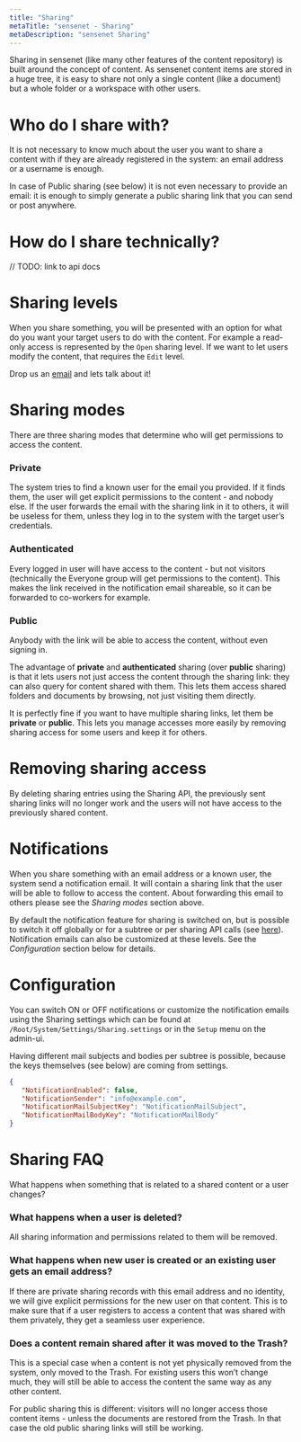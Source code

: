 ```yaml
---
title: "Sharing"
metaTitle: "sensenet - Sharing"
metaDescription: "sensenet Sharing"
---
```


Sharing in sensenet (like many other features of the content repository) is built around the concept of content. As sensenet content items are stored in a huge tree, it is easy to share not only a single content (like a document) but a whole folder or a workspace with other users.

# Who do I share with?

It is not necessary to know much about the user you want to share a content with if they are already registered in the system: an email address or a username is enough.

In case of Public sharing (see below) it is not even necessary to provide an email: it is enough to simply generate a public sharing link that you can send or post anywhere.

# How do I share technically?

// TODO: link to api docs

# Sharing levels

When you share something, you will be presented with an option for what do you want your target users to do with the content. For example a read-only access is represented by the `Open` sharing level. If we want to let users modify the content, that requires the `Edit` level.

<note title="Do you need more sharing levels?">
Drop us an <a href="mailto:snteam@sensenet.com">email</a> and lets talk about it!
</note>

# Sharing modes

There are three sharing modes that determine who will get permissions to access the content.

### Private

The system tries to find a known user for the email you provided. If it finds them, the user will get explicit permissions to the content - and nobody else. If the user forwards the email with the sharing link in it to others, it will be useless for them, unless they log in to the system with the target user’s credentials.

### Authenticated

Every logged in user will have access to the content - but not visitors (technically the Everyone group will get permissions to the content). This makes the link received in the notification email shareable, so it can be forwarded to co-workers for example.

### Public

Anybody with the link will be able to access the content, without even signing in.

<note>
The advantage of <b>private</b> and <b>authenticated</b> sharing (over <b>public</b> sharing) is that it lets users not just access the content through the sharing link: they can also query for content shared with them. This lets them access shared folders and documents by browsing, not just visiting them directly.
</note>

It is perfectly fine if you want to have multiple sharing links, let them be **private** or **public**. This lets you manage accesses more easily by removing sharing access for some users and keep it for others.

# Removing sharing access

By deleting sharing entries using the Sharing API, the previously sent sharing links will no longer work and the users will not have access to the previously shared content.

# Notifications

When you share something with an email address or a known user, the system send a notification email. It will contain a sharing link that the user will be able to follow to access the content. About forwarding this email to others please see the *Sharing modes* section above.

<note>
By default the notification feature for sharing is switched on, but is possible to switch it off globally or for a subtree or per sharing API calls (see <a href="/api-docs/sharing/#Notifications">here</a>). Notification emails can also be customized at these levels. See the <i>Configuration</i> section below for details.
</note>

# Configuration

You can switch ON or OFF notifications or customize the notification emails using the Sharing settings which can be found at `/Root/System/Settings/Sharing.settings` or in the `Setup` menu on the admin-ui.

Having different mail subjects and bodies per subtree is possible, because the keys themselves (see below) are coming from settings.

```json
{
   "NotificationEnabled": false,
   "NotificationSender": "info@example.com",
   "NotificationMailSubjectKey": "NotificationMailSubject",
   "NotificationMailBodyKey": "NotificationMailBody"
}
```

# Sharing FAQ

What happens when something that is related to a shared content or a user changes?

### What happens when a user is deleted?

All sharing information and permissions related to them will be removed.

### What happens when new user is created or an existing user gets an email address?

If there are private sharing records with this email address and no identity, we will give explicit permissions for the new user on that content. This is to make sure that if a user registers to access a content that was shared with them privately, they get a seamless user experience.

### Does a content remain shared after it was moved to the Trash?

This is a special case when a content is not yet physically removed from the system, only moved to the Trash. For existing users this won’t change much, they will still be able to access the content the same way as any other content.

For public sharing this is different: visitors will no longer access those content items - unless the documents are restored from the Trash. In that case the old public sharing links will still be working.
